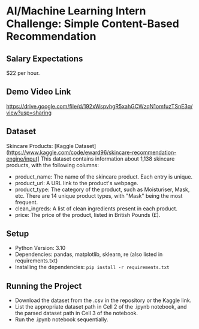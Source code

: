 # AI/Machine Learning Intern Challenge: Simple Content-Based Recommendation

## Salary Expectations

$22 per hour.

## Demo Video Link

https://drive.google.com/file/d/192xWspvhgR5xahGCWzqN1omfuzTSnE3q/view?usp=sharing

## Dataset
Skincare Products: [Kaggle Dataset](https://www.kaggle.com/code/eward96/skincare-recommendation-engine/input]
This dataset contains information about 1,138 skincare products, with the following columns:
* product_name: The name of the skincare product. Each entry is unique.
* product_url: A URL link to the product's webpage.
* product_type: The category of the product, such as Moisturiser, Mask, etc. There are 14 unique product types, with "Mask" being the most frequent.
* clean_ingreds: A list of clean ingredients present in each product.
* price: The price of the product, listed in British Pounds (£).

## Setup
 * Python Version: 3.10
 * Dependencies: pandas, matplotlib, sklearn, re (also listed in requirements.txt)
 * Installing the dependencies: `pip install -r requirements.txt`

## Running the Project
 * Download the dataset from the .csv in the repository or the Kaggle link.
 * List the appropriate dataset path in Cell 2 of the .ipynb notebook, and the parsed dataset path in Cell 3 of the notebook.
 * Run the .ipynb notebook sequentially.
